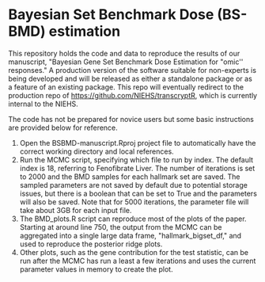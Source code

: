 # Bayesian Set Benchmark Dose (BS-BMD) estimation 
This repository holds the code and data to reproduce the results of our manuscript, "Bayesian Gene Set Benchmark Dose Estimation for "omic'' responses."  A production version of the software suitable for non-experts is being developed and will be released as either a standalone package or as a feature of an existing package.  This repo will eventually redirect to the production repo of https://github.com/NIEHS/transcryptR, which is currently internal to the NIEHS.

The code has not be prepared for novice users but some basic instructions are provided below for reference.

1. Open the BSBMD-manuscript.Rproj project file to automatically have the correct working directory and local references.
2. Run the MCMC script, specifying which file to run by index.  The default index is 18, referring to Fenofibrate Liver.  The number of iterations is set to 2000 and the BMD samples for each hallmark set are saved.  The sampled parameters are not saved by default due to potential storage issues, but there is a boolean that can be set to True and the parameters will also be saved.  Note that for 5000 iterations, the parameter file will take about 3GB for each input file.
4. The BMD_plots.R script can reproduce most of the plots of the paper.  Starting at around line 750, the output from the MCMC can be aggregated into a single large data frame, "hallmark_bigset_df," and used to reproduce the posterior ridge plots.
5.  Other plots, such as the gene contribution for the test statistic, can be run after the MCMC has run a least a few iterations and uses the current parameter values in memory to create the plot.



